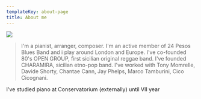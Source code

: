 ```yaml
---
templateKey: about-page
title: About me
---
```

![](/img/chicco-music_cropped.png)

> I'm a pianist, arranger, composer. I'm an active member of 24 Pesos Blues Band and i play around London and Europe. I've co-founded 80's OPEN GROUP, first sicilian original reggae band. I've founded CHARAMIRA, sicilian etno-pop band. I've worked with Tony Momrelle, Davide Shorty, Chantae Cann, Jay Phelps, Marco Tamburini, Cico Cicognani.

I've studied piano at Conservatorium (externally) until VII year
